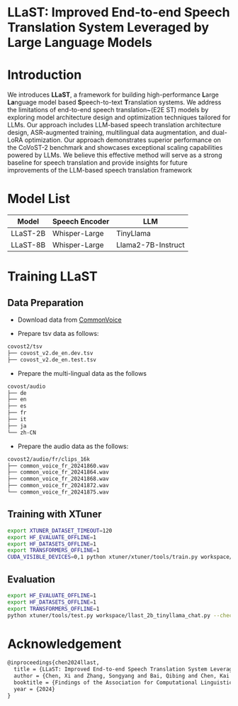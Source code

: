 # LLaST: Improved End-to-end Speech Translation System Leveraged by Large Language Models

# Introduction
We introduces **LLaST**, a framework for building high-performance **L**arge **La**nguage model based **S**peech-to-text **T**ranslation systems.
We address the limitations of end-to-end speech translation~(E2E ST) models by exploring model architecture design and optimization techniques tailored for LLMs. Our approach includes LLM-based speech translation architecture design, ASR-augmented training, multilingual data augmentation, and dual-LoRA optimization. Our approach demonstrates superior performance on the CoVoST-2 benchmark and showcases exceptional scaling capabilities powered by LLMs.
We believe this effective method will serve as a strong baseline for speech translation and provide insights for future
improvements of the LLM-based speech translation framework

# Model List

| Model         | Speech Encoder       | LLM           | 
|---------------|----------------------|---------------|
| LLaST-2B      | Whisper-Large        | TinyLlama              | 
| LLaST-8B      | Whisper-Large        | Llama2-7B-Instruct     | 


# Training LLaST

## Data Preparation
- Download data from [CommonVoice](https://commonvoice.mozilla.org/en/datasets)

- Prepare tsv data as follows:

```bash
covost2/tsv
├── covost_v2.de_en.dev.tsv
├── covost_v2.de_en.test.tsv
```

- Prepare the multi-lingual data as the follows

```bash
covost/audio
├── de
├── en
├── es
├── fr
├── it
├── ja
└── zh-CN
```

- Prepare the audio data as the follows:
```bash
covost2/audio/fr/clips_16k
├── common_voice_fr_20241860.wav
├── common_voice_fr_20241864.wav
├── common_voice_fr_20241868.wav
├── common_voice_fr_20241872.wav
└── common_voice_fr_20241875.wav
```

## Training with XTuner 
```bash
export XTUNER_DATASET_TIMEOUT=120
export HF_EVALUATE_OFFLINE=1 
export HF_DATASETS_OFFLINE=1 
export TRANSFORMERS_OFFLINE=1 
CUDA_VISIBLE_DEVICES=0,1 python xtuner/xtuner/tools/train.py workspace/llast_2b_tinyllama_chat.py --deepspeed deepspeed_zero2
```

## Evaluation
```bash
export HF_EVALUATE_OFFLINE=1 
export HF_DATASETS_OFFLINE=1 
export TRANSFORMERS_OFFLINE=1 
python xtuner/tools/test.py workspace/llast_2b_tinyllama_chat.py --checkpoint work_dir/xxxx/epoch_1.pth/mp_rank_00_model_states.pt
```

# Acknowledgement

```tex
@inproceedings{chen2024llast,
  title = {LLaST: Improved End-to-end Speech Translation System Leveraged by Large Language Models},
  author = {Chen, Xi and Zhang, Songyang and Bai, Qibing and Chen, Kai and Nakamura, Satoshi},
  booktitle = {Findings of the Association for Computational Linguistics (ACL),},
  year = {2024}
}
```
